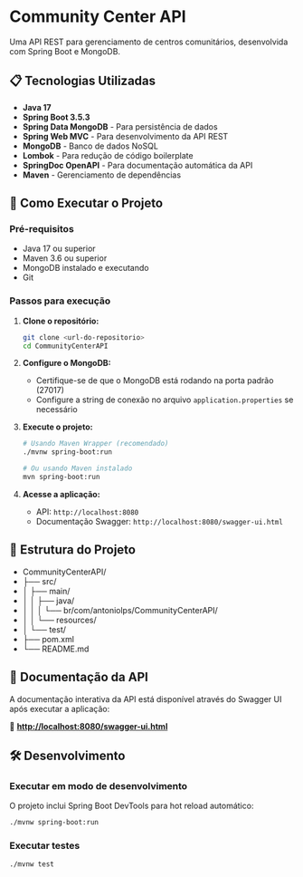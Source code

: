 # Community Center API

Uma API REST para gerenciamento de centros comunitários, desenvolvida com Spring Boot e MongoDB.

## 📋 Tecnologias Utilizadas

- **Java 17**
- **Spring Boot 3.5.3**
- **Spring Data MongoDB** - Para persistência de dados
- **Spring Web MVC** - Para desenvolvimento da API REST
- **MongoDB** - Banco de dados NoSQL
- **Lombok** - Para redução de código boilerplate
- **SpringDoc OpenAPI** - Para documentação automática da API
- **Maven** - Gerenciamento de dependências

## 🚀 Como Executar o Projeto

### Pré-requisitos

- Java 17 ou superior
- Maven 3.6 ou superior
- MongoDB instalado e executando
- Git

### Passos para execução

1. **Clone o repositório:**
   ```bash
   git clone <url-do-repositorio>
   cd CommunityCenterAPI
   ```

2. **Configure o MongoDB:**
   - Certifique-se de que o MongoDB está rodando na porta padrão (27017)
   - Configure a string de conexão no arquivo `application.properties` se necessário

3. **Execute o projeto:**
   ```bash
   # Usando Maven Wrapper (recomendado)
   ./mvnw spring-boot:run
   
   # Ou usando Maven instalado
   mvn spring-boot:run
   ```

4. **Acesse a aplicação:**
   - API: `http://localhost:8080`
   - Documentação Swagger: `http://localhost:8080/swagger-ui.html`

## 📁 Estrutura do Projeto
- CommunityCenterAPI/
- ├── src/
- │ ├── main/
- │ │ ├── java/
- │ │ │ └── br/com/antoniolps/CommunityCenterAPI/
- │ │ └── resources/
- │ └── test/
- ├── pom.xml
- └── README.md

## 📖 Documentação da API

A documentação interativa da API está disponível através do Swagger UI após executar a aplicação:

🔗 **[http://localhost:8080/swagger-ui.html](http://localhost:8080/swagger-ui.html)**

## 🛠️ Desenvolvimento

### Executar em modo de desenvolvimento

O projeto inclui Spring Boot DevTools para hot reload automático:
```bash 
./mvnw spring-boot:run
```

### Executar testes

```bash
./mvnw test
```